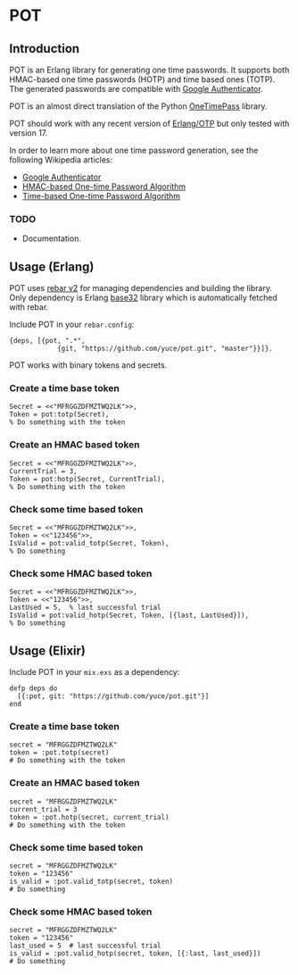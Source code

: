 # POT

## Introduction

POT is an Erlang library for generating one time passwords. It supports both HMAC-based one time passwords (HOTP) and time based ones (TOTP). The generated passwords are compatible with [Google Authenticator](http://en.wikipedia.org/wiki/Google_Authenticator).

POT is an almost direct translation of the Python [OneTimePass](https://github.com/tadeck/onetimepass) library.

POT should work with any recent version of [Erlang/OTP](http://www.erlang.org/) but only tested with version 17.

In order to learn more about one time password generation, see the following Wikipedia articles:

- [Google Authenticator](http://en.wikipedia.org/wiki/Google_Authenticator)
- [HMAC-based One-time Password Algorithm](http://en.wikipedia.org/wiki/HMAC-based_One-time_Password_Algorithm)
- [Time-based One-time Password Algorithm](http://en.wikipedia.org/wiki/Time-based_One-time_Password_Algorithm)

### TODO

- Documentation.

## Usage (Erlang)

POT uses [rebar v2](https://github.com/rebar/rebar) for managing dependencies and building the library. Only dependency is Erlang [base32](https://github.com/aetrion/base32_erlang) library which is automatically fetched with rebar.

Include POT in your `rebar.config`:

    {deps, [{pot, ".*",
                {git, "https://github.com/yuce/pot.git", "master"}}]}.

POT works with binary tokens and secrets.

### Create a time base token

    Secret = <<"MFRGGZDFMZTWQ2LK">>,
    Token = pot:totp(Secret),
    % Do something with the token
    
### Create an HMAC based token

    Secret = <<"MFRGGZDFMZTWQ2LK">>,
    CurrentTrial = 3,
    Token = pot:hotp(Secret, CurrentTrial),
    % Do something with the token

### Check some time based token

    Secret = <<"MFRGGZDFMZTWQ2LK">>,
    Token = <<"123456">>,
    IsValid = pot:valid_totp(Secret, Token),
    % Do something
    
### Check some HMAC based token
    
    Secret = <<"MFRGGZDFMZTWQ2LK">>,
    Token = <<"123456">>,
    LastUsed = 5,  % last successful trial
    IsValid = pot:valid_hotp(Secret, Token, [{last, LastUsed}]),
    % Do something

## Usage (Elixir)

Include POT in your `mix.exs` as a dependency:

    defp deps do
      [{:pot, git: "https://github.com/yuce/pot.git"}]
    end

### Create a time base token

    secret = "MFRGGZDFMZTWQ2LK"
    token = :pot.totp(secret)
    # Do something with the token
    
### Create an HMAC based token

    secret = "MFRGGZDFMZTWQ2LK"
    current_trial = 3
    token = :pot.hotp(secret, current_trial)
    # Do something with the token

### Check some time based token

    secret = "MFRGGZDFMZTWQ2LK"
    token = "123456"
    is_valid = :pot.valid_totp(secret, token)
    # Do something
    
### Check some HMAC based token
    
    secret = "MFRGGZDFMZTWQ2LK"
    token = "123456"
    last_used = 5  # last successful trial
    is_valid = :pot.valid_hotp(secret, token, [{:last, last_used}])
    # Do something
